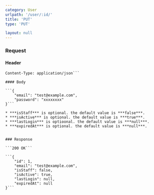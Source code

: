 ```yaml
---
category: User
urlpath: '/user/:id/'
title: 'PUT'
type: 'PUT'

layout: null
---
```


### Request

#### Header

```Authorization: Token f887e65a51fd169ae5f69fdd9d8a26152fd98385
Content-Type: application/json```

#### Body

```{
	"email": "test@example.com",
	"password": "xxxxxxxx"
}```

* ***isStaff*** is optional. the default value is ***false***.
* ***isActive*** is optional. the default value is ***true***.
* ***lastLogin*** is optioonal. the default value is ***null***.
* ***expiredAt*** is optional. the default value is ***null***.


### Response

```200 OK```

```{
    "id": 1,
    "email": "test@example.com",
    "isStaff": false,
    "isActive": true,
    "lastLogin": null,
    "expiredAt": null
}```


